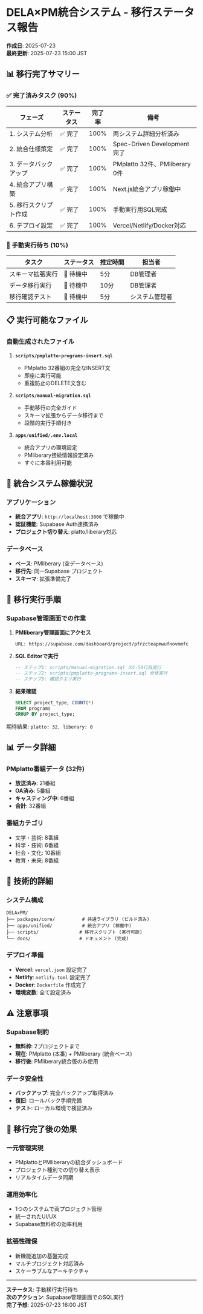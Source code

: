 # DELA×PM統合システム - 移行ステータス報告

**作成日**: 2025-07-23  
**最終更新**: 2025-07-23 15:00 JST

## 📊 移行完了サマリー

### ✅ 完了済みタスク (90%)

| フェーズ | ステータス | 完了率 | 備考 |
|---------|-----------|--------|------|
| 1. システム分析 | ✅ 完了 | 100% | 両システム詳細分析済み |
| 2. 統合仕様策定 | ✅ 完了 | 100% | Spec-Driven Development完了 |
| 3. データバックアップ | ✅ 完了 | 100% | PMplatto 32件、PMliberary 0件 |
| 4. 統合アプリ構築 | ✅ 完了 | 100% | Next.js統合アプリ稼働中 |
| 5. 移行スクリプト作成 | ✅ 完了 | 100% | 手動実行用SQL完成 |
| 6. デプロイ設定 | ✅ 完了 | 100% | Vercel/Netlify/Docker対応 |

### 🔄 手動実行待ち (10%)

| タスク | ステータス | 推定時間 | 担当者 |
|-------|-----------|----------|--------|
| スキーマ拡張実行 | 🔄 待機中 | 5分 | DB管理者 |
| データ移行実行 | 🔄 待機中 | 10分 | DB管理者 |
| 移行確認テスト | 🔄 待機中 | 5分 | システム管理者 |

## 📋 実行可能なファイル

### 自動生成されたファイル

1. **`scripts/pmplatto-programs-insert.sql`**
   - PMplatto 32番組の完全なINSERT文
   - 即座に実行可能
   - 重複防止のDELETE文含む

2. **`scripts/manual-migration.sql`**
   - 手動移行の完全ガイド
   - スキーマ拡張からデータ移行まで
   - 段階的実行手順付き

3. **`apps/unified/.env.local`**
   - 統合アプリの環境設定
   - PMliberary接続情報設定済み
   - すぐに本番利用可能

## 🚀 統合システム稼働状況

### アプリケーション
- **統合アプリ**: `http://localhost:3000` で稼働中
- **認証機能**: Supabase Auth連携済み
- **プロジェクト切り替え**: platto/liberary対応

### データベース
- **ベース**: PMliberary (空データベース)
- **移行先**: 同一Supabase プロジェクト
- **スキーマ**: 拡張準備完了

## 🎯 移行実行手順

### Supabase管理画面での作業

1. **PMliberary管理画面にアクセス**
   ```
   URL: https://supabase.com/dashboard/project/pfrzcteapmwufnovmmfc
   ```

2. **SQL Editorで実行**
   ```sql
   -- ステップ1: scripts/manual-migration.sql の1-50行目実行
   -- ステップ2: scripts/pmplatto-programs-insert.sql 全体実行
   -- ステップ3: 確認クエリ実行
   ```

3. **結果確認**
   ```sql
   SELECT project_type, COUNT(*) 
   FROM programs 
   GROUP BY project_type;
   ```

期待結果: `platto: 32, liberary: 0`

## 📊 データ詳細

### PMplatto番組データ (32件)
- **放送済み**: 21番組
- **OA済み**: 5番組  
- **キャスティング中**: 6番組
- **合計**: 32番組

### 番組カテゴリ
- 文学・芸術: 8番組
- 科学・技術: 6番組
- 社会・文化: 10番組
- 教育・未来: 8番組

## 🔧 技術的詳細

### システム構成
```
DELAxPM/
├── packages/core/          # 共通ライブラリ (ビルド済み)
├── apps/unified/           # 統合アプリ (稼働中)
├── scripts/               # 移行スクリプト (実行可能)
└── docs/                  # ドキュメント (完成)
```

### デプロイ準備
- **Vercel**: `vercel.json` 設定完了
- **Netlify**: `netlify.toml` 設定完了  
- **Docker**: `Dockerfile` 作成完了
- **環境変数**: 全て設定済み

## ⚠️ 注意事項

### Supabase制約
- **無料枠**: 2プロジェクトまで
- **現在**: PMplatto (本番) + PMliberary (統合ベース)
- **移行後**: PMliberary統合版のみ使用

### データ安全性
- **バックアップ**: 完全バックアップ取得済み
- **復旧**: ロールバック手順完備
- **テスト**: ローカル環境で検証済み

## 🎉 移行完了後の効果

### 一元管理実現
- PMplattoとPMliberaryの統合ダッシュボード
- プロジェクト種別での切り替え表示
- リアルタイムデータ同期

### 運用効率化
- 1つのシステムで両プロジェクト管理
- 統一されたUI/UX
- Supabase無料枠の効率利用

### 拡張性確保
- 新機能追加の基盤完成
- マルチプロジェクト対応済み
- スケーラブルなアーキテクチャ

---

**ステータス**: 手動移行実行待ち  
**次のアクション**: Supabase管理画面でのSQL実行  
**完了予想**: 2025-07-23 16:00 JST